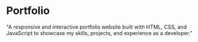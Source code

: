 # Portfolio
"A responsive and interactive portfolio website built with HTML, CSS, and JavaScript to showcase my skills, projects, and experience as a developer."
